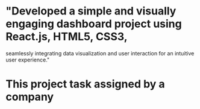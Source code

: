 # "Developed a simple and visually engaging dashboard project using React.js, HTML5, CSS3, 
   seamlessly integrating data visualization and user interaction for an intuitive user experience."
   
# This project task assigned by a company 
